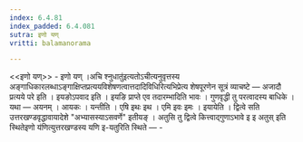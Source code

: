 ```yaml
---
index: 6.4.81
index_padded: 6.4.081
sutra: इणो यण्
vritti: balamanorama

---
```

<<इणो यण्>> - इणो यण् ।अचि श्नुधातु॑इत्यतोऽचीत्यनुवृत्तस्य अङ्गाधिकारलब्धाऽङ्गाक्षिप्तप्रत्ययविशेषणत्वात्तदादिविधिरित्यभिप्रेत्य शेषपूरणेन सूत्रं व्याचष्टे —  अजादौ प्रत्यये परे इति । इयङोऽपवाद इति । इयङि प्राप्ते एव तदारम्भादिति भावः । गुणवृद्धी तु परत्वादस्य बाधिके । यथा — अयनम् । आयकः । यन्तीति । एषि इथः इथ । एमि इवः इमः । इयायेति । द्वित्वे सति उत्तरखण्डवृद्धावायादेशे "अभ्यासस्याऽसवर्णे" इतीयङ् । अतुसि तु द्वित्वे कित्त्वाद्गुणाऽभावे इ इ अतुस् इति स्थितेइणो य॑णित्युत्तरखण्डस्य यणि इ-यतुरिति स्थिते  — -